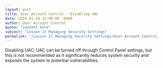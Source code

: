 ```yaml
---
layout: post
title: User Account Control - Disabling UAC
date: 2025-01-10 12:00:00 -0000
author: User Account Control
quote: "content here"
subject: "Lesson 17 Managing Security Settings"
permalink: "/Lesson 17 Managing Security Settings/User Account Control/User Account Control - Disabling UAC"
---
```


Disabling UAC: UAC can be turned off through Control Panel settings, but this is not recommended as it significantly reduces system security and exposes the system to potential vulnerabilities.
